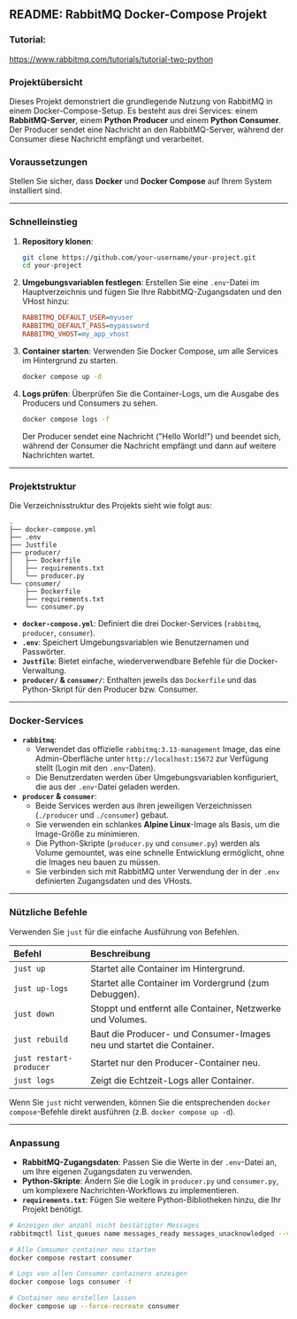 ## README: RabbitMQ Docker-Compose Projekt

### Tutorial:
https://www.rabbitmq.com/tutorials/tutorial-two-python

### Projektübersicht

Dieses Projekt demonstriert die grundlegende Nutzung von RabbitMQ in einem Docker-Compose-Setup. Es besteht aus drei Services: einem **RabbitMQ-Server**, einem **Python Producer** und einem **Python Consumer**. Der Producer sendet eine Nachricht an den RabbitMQ-Server, während der Consumer diese Nachricht empfängt und verarbeitet.

### Voraussetzungen

Stellen Sie sicher, dass **Docker** und **Docker Compose** auf Ihrem System installiert sind.

-----

### Schnelleinstieg

1.  **Repository klonen**:
    ```bash
    git clone https://github.com/your-username/your-project.git
    cd your-project
    ```
2.  **Umgebungsvariablen festlegen**: Erstellen Sie eine `.env`-Datei im Hauptverzeichnis und fügen Sie Ihre RabbitMQ-Zugangsdaten und den VHost hinzu:
    ```ini
    RABBITMQ_DEFAULT_USER=myuser
    RABBITMQ_DEFAULT_PASS=mypassword
    RABBITMQ_VHOST=my_app_vhost
    ```
3.  **Container starten**: Verwenden Sie Docker Compose, um alle Services im Hintergrund zu starten.
    ```bash
    docker compose up -d
    ```
4.  **Logs prüfen**: Überprüfen Sie die Container-Logs, um die Ausgabe des Producers und Consumers zu sehen.
    ```bash
    docker compose logs -f
    ```
    Der Producer sendet eine Nachricht ("Hello World\!") und beendet sich, während der Consumer die Nachricht empfängt und dann auf weitere Nachrichten wartet.

-----

### Projektstruktur

Die Verzeichnisstruktur des Projekts sieht wie folgt aus:

```
.
├── docker-compose.yml
├── .env
├── Justfile
├── producer/
│   ├── Dockerfile
│   ├── requirements.txt
│   └── producer.py
└── consumer/
    ├── Dockerfile
    ├── requirements.txt
    └── consumer.py
```

  - **`docker-compose.yml`**: Definiert die drei Docker-Services (`rabbitmq`, `producer`, `consumer`).
  - **`.env`**: Speichert Umgebungsvariablen wie Benutzernamen und Passwörter.
  - **`Justfile`**: Bietet einfache, wiederverwendbare Befehle für die Docker-Verwaltung.
  - **`producer/` & `consumer/`**: Enthalten jeweils das `Dockerfile` und das Python-Skript für den Producer bzw. Consumer.

-----

### Docker-Services

  - **`rabbitmq`**:
      - Verwendet das offizielle `rabbitmq:3.13-management` Image, das eine Admin-Oberfläche unter `http://localhost:15672` zur Verfügung stellt (Login mit den `.env`-Daten).
      - Die Benutzerdaten werden über Umgebungsvariablen konfiguriert, die aus der `.env`-Datei geladen werden.
  - **`producer` & `consumer`**:
      - Beide Services werden aus ihren jeweiligen Verzeichnissen (`./producer` und `./consumer`) gebaut.
      - Sie verwenden ein schlankes **Alpine Linux**-Image als Basis, um die Image-Größe zu minimieren.
      - Die Python-Skripte (`producer.py` und `consumer.py`) werden als Volume gemountet, was eine schnelle Entwicklung ermöglicht, ohne die Images neu bauen zu müssen.
      - Sie verbinden sich mit RabbitMQ unter Verwendung der in der `.env` definierten Zugangsdaten und des VHosts.

-----

### Nützliche Befehle

Verwenden Sie `just` für die einfache Ausführung von Befehlen.

| Befehl | Beschreibung |
| :--- | :--- |
| `just up` | Startet alle Container im Hintergrund. |
| `just up-logs` | Startet alle Container im Vordergrund (zum Debuggen). |
| `just down` | Stoppt und entfernt alle Container, Netzwerke und Volumes. |
| `just rebuild` | Baut die Producer- und Consumer-Images neu und startet die Container. |
| `just restart-producer` | Startet nur den Producer-Container neu. |
| `just logs` | Zeigt die Echtzeit-Logs aller Container. |

Wenn Sie `just` nicht verwenden, können Sie die entsprechenden `docker compose`-Befehle direkt ausführen (z.B. `docker compose up -d`).

-----

### Anpassung

  - **RabbitMQ-Zugangsdaten**: Passen Sie die Werte in der `.env`-Datei an, um Ihre eigenen Zugangsdaten zu verwenden.
  - **Python-Skripte**: Ändern Sie die Logik in `producer.py` und `consumer.py`, um komplexere Nachrichten-Workflows zu implementieren.
  - **`requirements.txt`**: Fügen Sie weitere Python-Bibliotheken hinzu, die Ihr Projekt benötigt.


```bash
# Anzeigen der anzahl nicht bestätigter Messages
rabbitmqctl list_queues name messages_ready messages_unacknowledged --vhost=amqp_vhost

# Alle Comsumer container neu starten
docker compose restart consumer

# Logs von allen Consumer containern anzeigen
docker compose logs consumer -f

# Container neu erstellen lassen
docker compose up --force-recreate consumer
```